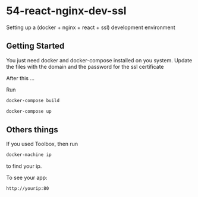 # 54-react-nginx-dev-ssl
Setting up a (docker + nginx + react + ssl) development environment

## Getting Started

You just need docker and docker-compose installed on you system.
Update the files with the domain and the password for the ssl certificate

After this ...

Run
```sh
docker-compose build
```
```sh
docker-compose up
```


## Others things

If you used Toolbox, then run
```sh
docker-machine ip
```
to find your ip.

To see your app:

```sh
http://yourip:80
```
